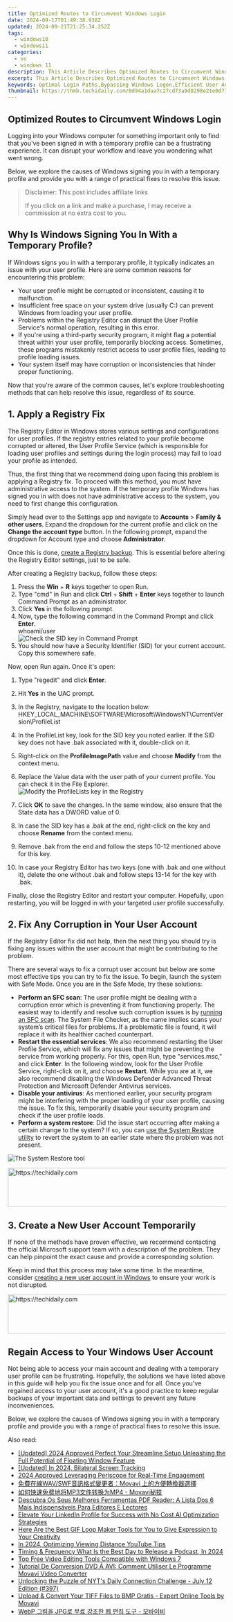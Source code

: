 ```yaml
---
title: Optimized Routes to Circumvent Windows Login
date: 2024-09-17T01:49:38.938Z
updated: 2024-09-21T21:25:34.252Z
tags:
  - windows10
  - windows11
categories:
  - os
  - windows 11
description: This Article Describes Optimized Routes to Circumvent Windows Login
excerpt: This Article Describes Optimized Routes to Circumvent Windows Login
keywords: Optimal Login Paths,Bypassing Windows Logon,Efficient User Access,Secure Entry Around Login,Quick PC Access Workaround,Direct Login Routes,Circumvent Windows Sign-In
thumbnail: https://thmb.techidaily.com/0d94a1daa7c27cd73a9d8298e21e0d777d1adaffd7b41de949895538a87e46dd.jpg
---
```


## Optimized Routes to Circumvent Windows Login

 Logging into your Windows computer for something important only to find that you've been signed in with a temporary profile can be a frustrating experience. It can disrupt your workflow and leave you wondering what went wrong.

 Below, we explore the causes of Windows signing you in with a temporary profile and provide you with a range of practical fixes to resolve this issue.

>  Disclaimer: This post includes affiliate links
>
>  If you click on a link and make a purchase, I may receive a commission at no extra cost to you.
>

## Why Is Windows Signing You In With a Temporary Profile?

If Windows signs you in with a temporary profile, it typically indicates an issue with your user profile. Here are some common reasons for encountering this problem:

* Your user profile might be corrupted or inconsistent, causing it to malfunction.
* Insufficient free space on your system drive (usually C:) can prevent Windows from loading your user profile.
* Problems within the Registry Editor can disrupt the User Profile Service's normal operation, resulting in this error.
* If you're using a third-party security program, it might flag a potential threat within your user profile, temporarily blocking access. Sometimes, these programs mistakenly restrict access to user profile files, leading to profile loading issues.
* Your system itself may have corruption or inconsistencies that hinder proper functioning.

 Now that you're aware of the common causes, let's explore troubleshooting methods that can help resolve this issue, regardless of its source.

## 1\. Apply a Registry Fix

 The Registry Editor in Windows stores various settings and configurations for user profiles. If the registry entries related to your profile become corrupted or altered, the User Profile Service (which is responsible for loading user profiles and settings during the login process) may fail to load your profile as intended.

 Thus, the first thing that we recommend doing upon facing this problem is applying a Registry fix. To proceed with this method, you must have administrative access to the system. If the temporary profile Windows has signed you in with does not have administrative access to the system, you need to first change this configuration.

 Simply head over to the Settings app and navigate to **Accounts** \> **Family & other users**. Expand the dropdown for the current profile and click on the **Change the account type** button. In the following prompt, expand the dropdown for Account type and choose **Administrator**.

 Once this is done, [create a Registry backup](https://www.makeuseof.com/tag/backup-restore-windows-registry/). This is essential before altering the Registry Editor settings, just to be safe.

 After creating a Registry backup, follow these steps:

1. Press the **Win** \+ **R** keys together to open Run.
2. Type "cmd" in Run and click **Ctrl** \+ **Shift** \+ **Enter** keys together to launch Command Prompt as an administrator.
3. Click **Yes** in the following prompt.
4. Now, type the following command in the Command Prompt and click **Enter**.  
whoami/user  
![Check the SID key in Command Prompt](https://static1.makeuseofimages.com/wordpress/wp-content/uploads/2023/10/sid-key-cmd.jpg)
5. You should now have a Security Identifier (SID) for your current account. Copy this somewhere safe.

Now, open Run again. Once it's open:

1. Type "regedit" and click **Enter**.
2. Hit **Yes** in the UAC prompt.
3. In the Registry, navigate to the location below:  
HKEY_LOCAL_MACHINE\SOFTWARE\Microsoft\WindowsNT\CurrentVersion\ProfileList
4. In the ProfileList key, look for the SID key you noted earlier. If the SID key does not have .bak associated with it, double-click on it.
5. Right-click on the **ProfileImagePath** value and choose **Modify** from the context menu.

1. Replace the Value data with the user path of your current profile. You can check it in the File Explorer.  
![Modify the ProfileLists key in the Registry](https://static1.makeuseofimages.com/wordpress/wp-content/uploads/2023/10/sid-key-registry.jpg)
2. Click **OK** to save the changes. In the same window, also ensure that the State data has a DWORD value of 0\.
3. In case the SID key has a .bak at the end, right-click on the key and choose **Rename** from the context menu.
4. Remove .bak from the end and follow the steps 10-12 mentioned above for this key.
5. In case your Registry Editor has two keys (one with .bak and one without it), delete the one without .bak and follow steps 13-14 for the key with .bak.

 Finally, close the Registry Editor and restart your computer. Hopefully, upon restarting, you will be logged in with your targeted user profile successfully.

## 2\. Fix Any Corruption in Your User Account

 If the Registry Editor fix did not help, then the next thing you should try is fixing any issues within the user account that might be contributing to the problem.

 There are several ways to fix a corrupt user account but below are some most effective tips you can try to fix the issue. To begin, launch the system with Safe Mode. Once you are in the Safe Mode, try these solutions:

* **Perform an SFC scan**: The user profile might be dealing with a corruption error which is preventing it from functioning properly. The easiest way to identify and resolve such corruption issues is by [running an SFC scan](https://www.makeuseof.com/system-file-checker-sfc-windows/). The System File Checker, as the name implies scans your system’s critical files for problems. If a problematic file is found, it will replace it with its healthier cached counterpart.
* **Restart the essential services**: We also recommend restarting the User Profile Service, which will fix any issues that might be preventing the service from working properly. For this, open Run, type "services.msc," and click **Enter**. In the following window, look for the User Profile Service, right-click on it, and choose **Restart**. While you are at it, we also recommend disabling the Windows Defender Advanced Threat Protection and Microsoft Defender Antivirus services.
* **Disable your antivirus**: As mentioned earlier, your security program might be interfering with the proper loading of your user profile, causing the issue. To fix this, temporarily disable your security program and check if the user profile loads.
* **Perform a system restore**: Did the issue start occurring after making a certain change to the system? If so, you can [use the System Restore utility](https://www.makeuseof.com/tag/system-restore-factory-reset-work-windows-10/) to revert the system to an earlier state where the problem was not present.

![The System Restore tool](https://static0.makeuseofimages.com/wordpress/wp-content/uploads/2023/08/the-system-restore-tool.jpg)

<!-- affiliate ads begin -->
<a href="https://aligracehair.sjv.io/c/5597632/1886048/19272" target="_top" id="1886048">
  <img src="//a.impactradius-go.com/display-ad/19272-1886048" border="0" alt="https://techidaily.com" width="728" height="90"/>
</a>
<img height="0" width="0" src="https://aligracehair.sjv.io/i/5597632/1886048/19272" style="position:absolute;visibility:hidden;" border="0" />
<!-- affiliate ads end -->

## 3\. Create a New User Account Temporarily

 If none of the methods have proven effective, we recommend contacting the official Microsoft support team with a description of the problem. They can help pinpoint the exact cause and provide a corresponding solution.

 Keep in mind that this process may take some time. In the meantime, consider [creating a new user account in Windows](https://www.makeuseof.com/windows-11-create-local-user-account/) to ensure your work is not disrupted.

<!-- affiliate ads begin -->
<a href="https://appsumo.8odi.net/c/5597632/2049387/7443" target="_top" id="2049387">
  <img src="//a.impactradius-go.com/display-ad/7443-2049387" border="0" alt="https://techidaily.com" width="728" height="90"/>
</a>
<img height="0" width="0" src="https://appsumo.8odi.net/i/5597632/2049387/7443" style="position:absolute;visibility:hidden;" border="0" />
<!-- affiliate ads end -->

## Regain Access to Your Windows User Account

 Not being able to access your main account and dealing with a temporary user profile can be frustrating. Hopefully, the solutions we have listed above in this guide will help you fix the issue once and for all. Once you've regained access to your user account, it's a good practice to keep regular backups of your important data and settings to prevent any future inconveniences.

 Below, we explore the causes of Windows signing you in with a temporary profile and provide you with a range of practical fixes to resolve this issue.

<span class="atpl-alsoreadstyle">Also read:</span>
<div><ul>
<li><a href="https://fox-friendly.techidaily.com/updated-2024-approved-perfect-your-streamline-setup-unleashing-the-full-potential-of-floating-window-feature/"><u>[Updated] 2024 Approved Perfect Your Streamline Setup Unleashing the Full Potential of Floating Window Feature</u></a></li>
<li><a href="https://digital-screen-recording.techidaily.com/updated-in-2024-bilateral-screen-tracking/"><u>[Updated] In 2024, Bilateral Screen Tracking</u></a></li>
<li><a href="https://extra-support.techidaily.com/2024-approved-leveraging-periscope-for-real-time-engagement/"><u>2024 Approved Leveraging Periscope for Real-Time Engagement</u></a></li>
<li><a href="https://win11-tips.techidaily.com/wavswfmovavi/"><u>免費在線WAV/SWF音訊格式變更者：Movavi 上的方便轉換器選擇</u></a></li>
<li><a href="https://win11-tips.techidaily.com/1726226973578-mp3mp4-movavi/"><u>如何快速免费地将MP3文件转换为MP4 - Movavi秘技</u></a></li>
<li><a href="https://win11-tips.techidaily.com/descubra-os-seus-melhores-ferramentas-pdf-reader-a-lista-dos-6-mais-indispensaveis-para-editores-e-lectores/"><u>Descubra Os Seus Melhores Ferramentas PDF Reader: A Lista Dos 6 Mais Indispensáveis Para Editores E Lectores</u></a></li>
<li><a href="https://some-techniques.techidaily.com/elevate-your-linkedin-profile-for-success-with-no-cost-ai-optimization-strategies/"><u>Elevate Your LinkedIn Profile for Success with No Cost AI Optimization Strategies</u></a></li>
<li><a href="https://ai-vdieo-software.techidaily.com/here-are-the-best-gif-loop-maker-tools-for-you-to-give-expression-to-your-creativity/"><u>Here Are the Best GIF Loop Maker Tools for You to Give Expression to Your Creativity</u></a></li>
<li><a href="https://extra-guidance.techidaily.com/in-2024-optimizing-viewing-distance-youtube-tips/"><u>In 2024, Optimizing Viewing Distance YouTube Tips</u></a></li>
<li><a href="https://extra-resources.techidaily.com/timing-and-frequency-what-is-the-best-day-to-release-a-podcast-in-2024/"><u>Timing & Frequency What Is the Best Day to Release a Podcast, In 2024</u></a></li>
<li><a href="https://win11-tips.techidaily.com/top-free-video-editing-tools-compatible-with-windows-7/"><u>Top Free Video Editing Tools Compatible with Windows 7</u></a></li>
<li><a href="https://win11-tips.techidaily.com/tutorial-de-conversion-dvd-a-avi-comment-utiliser-le-programme-movavi-video-converter/"><u>Tutorial De Conversion DVD À AVI: Comment Utiliser Le Programme Movavi Video Converter</u></a></li>
<li><a href="https://some-guidance.techidaily.com/unlocking-the-puzzle-of-nyts-daily-connection-challenge-july-12-edition-397/"><u>Unlocking the Puzzle of NYT's Daily Connection Challenge - July 12 Edition (#397)</u></a></li>
<li><a href="https://win11-tips.techidaily.com/upload-and-convert-your-tiff-files-to-bmp-gratis-expert-online-tools-by-movavi/"><u>Upload & Convert Your TIFF Files to BMP Gratis - Expert Online Tools by Movavi</u></a></li>
<li><a href="https://win11-tips.techidaily.com/webp-jpg/"><u>WebP 그림을 JPG로 무료 강조한 웹 편집 도구 - 모바이비</u></a></li>
</ul></div>

<ins class="adsbygoogle"
      style="display:block"
      data-ad-client="ca-pub-7571918770474297"
      data-ad-slot="8358498916"
      data-ad-format="auto"
      data-full-width-responsive="true"></ins>
    